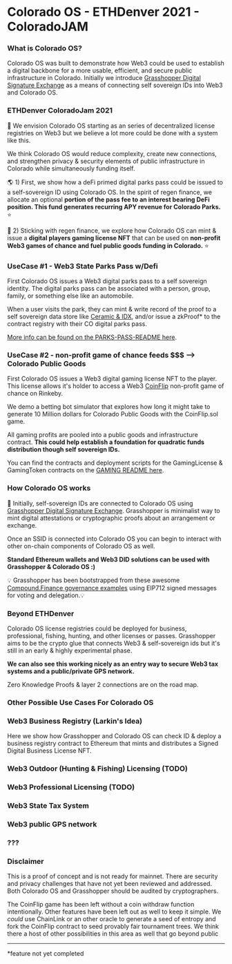 # Colorado OS - ETHDenver 2021 - ColoradoJAM 

### What is Colorado OS? 
Colorado OS was built to demonstrate how Web3 could be used to establish a digital backbone for a more usable, efficient, and secure public infrastructure in Colorado. Initially we introduce [Grasshopper Digital Signature Exchange](https://github.com/Colorado-OS/Grasshopper) as a means of connecting self sovereign IDs into Web3 and Colorado OS. 

### ETHDenver ColoradoJam 2021 
🦄 We envision Colorado OS starting as an series of decentralized license registries on Web3 but we believe a lot more could be done with a system like this.  

We think Colorado OS would reduce complexity, create new connections, and strengthen privacy & security elements of public infrastructure in Colorado while simultaneously funding itself. 

🌎 1) First, we show how a deFi primed digital parks pass could be issued to a self-sovereign ID using Colorado OS. In the spirit of regen finance, we allocate an optional **portion of the pass fee to an interest bearing DeFi position. This fund generates recurring APY revenue for Colorado Parks.** ⭐ 

🎲 2) Sticking with regen finance, we explore how Colorado OS can mint & issue a **digital players gaming license NFT** that can be used on **non-profit Web3 games of chance and fuel public goods funding in Colorado.** ⭐ 

### UseCase #1 - Web3 State Parks Pass w/Defi
First Colorado OS issues a Web3 digital parks pass to a self sovereign identity. The digital parks pass can be associated with a person, group, family, or something else like an automobile. 

When a user visits the park, they can mint & write record of the proof to a self sovereign data store like [Ceramic & IDX](https://blog.ceramic.network/building-with-decentralized-identity-on-idx-and-ceramic/), and/or issue a zkProof* to the contract registry with their CO digital parks pass.  

[More info can be found on the PARKS-PASS-README here](./docs/PARKS-PASS-README.md). 

### UseCase #2 - non-profit game of chance feeds $$$ --> Colorado Public Goods 
First Colorado OS issues a Web3 digital gaming license NFT to the player. This license allows it's holder to access a Web3 [CoinFlip](./contracts/CoinFlip.sol) non-profit game of chance on Rinkeby. 

We demo a betting bot simulator that explores how long it might take to generate 10 Million dollars for Colorado Public Goods with the CoinFlip.sol game.

All gaming profits are pooled into a public goods and infrastructure contract. **This could help establish a foundation for quadratic funds distribution though self sovereign IDs.**  

You can find the contracts and deployment scripts for the GamingLicense & GamingToken contracts on the [GAMING README here](./docs/GAMING-LICENSE.md). 

### How Colorado OS works 
🦗 Initially, self-sovereign IDs are connected to Colorado OS using [Grasshopper Digital Signature Exchange](https://github.com/Colorado-OS/Grasshopper). Grasshopper is minimalist way to mint digital attestations or cryptographic proofs about an arrangement or exchange. 

Once an SSID is connected into Colorado OS you can begin to interact with other on-chain components of Colorado OS as well.

**Standard Ethereum wallets and Web3 DID solutions can be used with Grasshopper & Colorado OS :)**  

💡 Grasshopper has been bootstrapped from these awesome [Compound.Finance governance examples](https://github.com/compound-developers/compound-governance-examples) using EIP712 signed messages for voting and delegation.💡 

### Beyond ETHDenver
Colorado OS license registries could be deployed for business, professional, fishing, hunting, and other licenses or passes.  Grasshopper aims to be the crypto glue that connects Web3 & self-sovereign ids but it's still in an early & highly experimental phase. 

**We can also see this working nicely as an entry way to secure Web3 tax systems and a public/private GPS network.**

Zero Knowledge Proofs & layer 2 connections are on the road map. 

### Other Possible Use Cases For Colorado OS 
### Web3 Business Registry (**Larkin's Idea**)
Here we show how Grasshopper and Colorado OS can check ID & deploy a business registry contract to Ethereum that mints and distributes a Signed Digital Business License NFT. 

### Web3 Outdoor (Hunting & Fishing) Licensing (TODO)

### Web3 Professional Licensing (TODO) 

### Web3 State Tax System 

### Web3 public GPS network

### ???

### Disclaimer 
This is a proof of concept and is not ready for mainnet. There are security and privacy challenges that have not yet been reviewed and addressed. Both Colorado OS and Grasshopper should be audited by cryptographers. 

The CoinFlip game has been left without a coin withdraw function intentionally. Other features have been left out as well to keep it simple. We _could_ use ChainLink or an other oracle to generate a seed of entropy and fork the CoinFlip contract to seed provably fair tournament trees. We think there  a host of other possibilities in this area as well that go beyond public    

------

*feature not yet completed 
